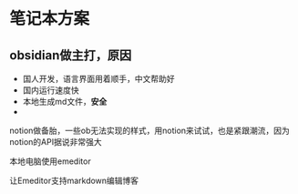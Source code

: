 # 笔记本方案



## obsidian做主打，原因

-  国人开发，语言界面用着顺手，中文帮助好
-  国内运行速度快
-  本地生成md文件，**安全**
-  







notion做备胎，一些ob无法实现的样式，用notion来试试，也是紧跟潮流，因为notion的API据说非常强大



本地电脑使用emeditor

让Emeditor支持markdown编辑博客

